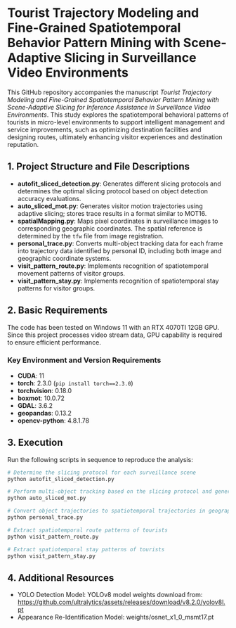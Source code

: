 # Tourist Trajectory Modeling and Fine-Grained Spatiotemporal Behavior Pattern Mining with Scene-Adaptive Slicing in Surveillance Video Environments

This GitHub repository accompanies the manuscript *Tourist Trajectory Modeling and Fine-Grained Spatiotemporal Behavior Pattern Mining with Scene-Adaptive Slicing for Inference Assistance in Surveillance Video Environments*. This study explores the spatiotemporal behavioral patterns of tourists in micro-level environments to support intelligent management and service improvements, such as optimizing destination facilities and designing routes, ultimately enhancing visitor experiences and destination reputation.

## 1. Project Structure and File Descriptions

- **autofit_sliced_detection.py**: Generates different slicing protocols and determines the optimal slicing protocol based on object detection accuracy evaluations.
- **auto_sliced_mot.py**: Generates visitor motion trajectories using adaptive slicing; stores trace results in a format similar to MOT16.
- **spatialMapping.py**: Maps pixel coordinates in surveillance images to corresponding geographic coordinates. The spatial reference is determined by the `tfw` file from image registration.
- **personal_trace.py**: Converts multi-object tracking data for each frame into trajectory data identified by personal ID, including both image and geographic coordinate systems.
- **visit_pattern_route.py**: Implements recognition of spatiotemporal movement patterns of visitor groups.
- **visit_pattern_stay.py**: Implements recognition of spatiotemporal stay patterns for visitor groups.

## 2. Basic Requirements

The code has been tested on Windows 11 with an RTX 4070TI 12GB GPU. Since this project processes video stream data, GPU capability is required to ensure efficient performance.

### Key Environment and Version Requirements

- **CUDA**: 11
- **torch**: 2.3.0 (`pip install torch==2.3.0`)
- **torchvision**: 0.18.0
- **boxmot**: 10.0.72
- **GDAL**: 3.6.2
- **geopandas**: 0.13.2
- **opencv-python**: 4.8.1.78

## 3. Execution

Run the following scripts in sequence to reproduce the analysis:

```bash
# Determine the slicing protocol for each surveillance scene
python autofit_sliced_detection.py

# Perform multi-object tracking based on the slicing protocol and generate object motion trajectories in image space
python auto_sliced_mot.py

# Convert object trajectories to spatiotemporal trajectories in geographic space
python personal_trace.py

# Extract spatiotemporal route patterns of tourists
python visit_pattern_route.py

# Extract spatiotemporal stay patterns of tourists
python visit_pattern_stay.py
```

## 4. Additional Resources
- YOLO Detection Model: YOLOv8 model weights download from: https://github.com/ultralytics/assets/releases/download/v8.2.0/yolov8l.pt
- Appearance Re-Identification Model: weights/osnet_x1_0_msmt17.pt
